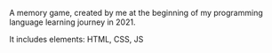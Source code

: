 A memory game, created by me at the beginning of my programming language learning journey in 2021.

It includes elements:
HTML,
CSS,
JS
